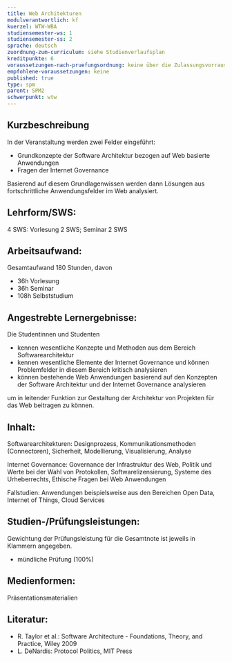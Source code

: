 ```yaml
---
title: Web Architekturen 
modulverantwortlich: kf
kuerzel: WTW-WBA
studiensemester-ws: 1
studiensemester-ss: 2
sprache: deutsch
zuordnung-zum-curriculum: siehe Studienverlaufsplan
kreditpunkte: 6
voraussetzungen-nach-pruefungsordnung: keine über die Zulassungsvorrausetzungen zum Studium hinausgehenden
empfohlene-voraussetzungen: keine
published: true
type: spm
parent: SPM2
schwerpunkt: wtw
---
```


## Kurzbeschreibung
In der Veranstaltung werden zwei Felder eingeführt:

- Grundkonzepte der Software Architektur bezogen auf Web basierte Anwendungen
- Fragen der Internet Governance

Basierend auf diesem Grundlagenwissen werden dann Lösungen aus fortschrittliche Anwendungsfelder im Web analysiert.

## Lehrform/SWS: 
4 SWS: Vorlesung 2 SWS; Seminar 2 SWS

## Arbeitsaufwand: 
Gesamtaufwand 180 Stunden, davon 
- 36h Vorlesung 
- 36h Seminar 
- 108h Selbststudium 


## Angestrebte Lernergebnisse:
Die Studentinnen und Studenten
- kennen wesentliche Konzepte und Methoden aus dem Bereich Softwarearchitektur
- kennen wesentliche Elemente der Internet Governance und können Problemfelder in diesem Bereich kritisch analysieren
- können bestehende Web Anwendungen basierend auf den Konzepten der Software Architektur und der Internet Governance analysieren

um in leitender Funktion zur Gestaltung der Architektur von Projekten für das Web beitragen zu können.

## Inhalt:
Softwarearchitekturen: Designprozess, Kommunikationsmethoden (Connectoren), Sicherheit, Modellierung, Visualisierung, Analyse

Internet Governance: Governance der Infrastruktur des Web, Politik und Werte bei der Wahl von Protokollen, Softwarelizensierung, Systeme des Urheberrechts, Ethische Fragen bei Web Anwendungen

Fallstudien: Anwendungen beispielsweise aus den Bereichen Open Data, Internet of Things, Cloud Services


## Studien-/Prüfungsleistungen:
Gewichtung der Prüfungsleistung für die Gesamtnote ist jeweils in Klammern angegeben.
- mündliche Prüfung (100%)

## Medienformen:
Präsentationsmaterialien

## Literatur:
- R. Taylor et al.: Software Architecture - Foundations, Theory, and Practice, Wiley 2009
- L. DeNardis: Protocol Politics, MIT Press 
